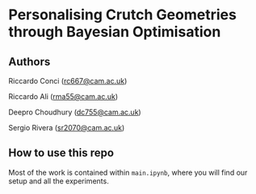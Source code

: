 # Personalising Crutch Geometries through Bayesian Optimisation

## Authors

Riccardo Conci (rc667@cam.ac.uk)

Riccardo Ali (rma55@cam.ac.uk)

Deepro Choudhury (dc755@cam.ac.uk)

Sergio Rivera (sr2070@cam.ac.uk)

## How to use this repo

Most of the work is contained within `main.ipynb`, where you will find our setup and all the experiments.
